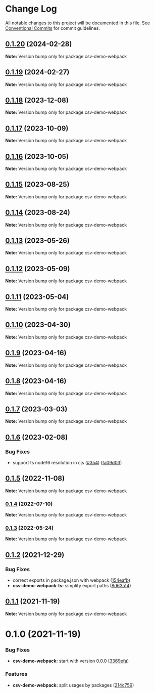 # Change Log

All notable changes to this project will be documented in this file.
See [Conventional Commits](https://conventionalcommits.org) for commit guidelines.

## [0.1.20](https://github.com/adaltas/node-csv/compare/csv-demo-webpack@0.1.19...csv-demo-webpack@0.1.20) (2024-02-28)

**Note:** Version bump only for package csv-demo-webpack





## [0.1.19](https://github.com/adaltas/node-csv/compare/csv-demo-webpack@0.1.18...csv-demo-webpack@0.1.19) (2024-02-27)

**Note:** Version bump only for package csv-demo-webpack





## [0.1.18](https://github.com/adaltas/node-csv/compare/csv-demo-webpack@0.1.17...csv-demo-webpack@0.1.18) (2023-12-08)

**Note:** Version bump only for package csv-demo-webpack





## [0.1.17](https://github.com/adaltas/node-csv/compare/csv-demo-webpack@0.1.16...csv-demo-webpack@0.1.17) (2023-10-09)

**Note:** Version bump only for package csv-demo-webpack





## [0.1.16](https://github.com/adaltas/node-csv/compare/csv-demo-webpack@0.1.15...csv-demo-webpack@0.1.16) (2023-10-05)

**Note:** Version bump only for package csv-demo-webpack





## [0.1.15](https://github.com/adaltas/node-csv/compare/csv-demo-webpack@0.1.14...csv-demo-webpack@0.1.15) (2023-08-25)

**Note:** Version bump only for package csv-demo-webpack





## [0.1.14](https://github.com/adaltas/node-csv/compare/csv-demo-webpack@0.1.13...csv-demo-webpack@0.1.14) (2023-08-24)

**Note:** Version bump only for package csv-demo-webpack





## [0.1.13](https://github.com/adaltas/node-csv/compare/csv-demo-webpack@0.1.12...csv-demo-webpack@0.1.13) (2023-05-26)

**Note:** Version bump only for package csv-demo-webpack





## [0.1.12](https://github.com/adaltas/node-csv/compare/csv-demo-webpack@0.1.11...csv-demo-webpack@0.1.12) (2023-05-09)

**Note:** Version bump only for package csv-demo-webpack





## [0.1.11](https://github.com/adaltas/node-csv/compare/csv-demo-webpack@0.1.10...csv-demo-webpack@0.1.11) (2023-05-04)

**Note:** Version bump only for package csv-demo-webpack





## [0.1.10](https://github.com/adaltas/node-csv/compare/csv-demo-webpack@0.1.9...csv-demo-webpack@0.1.10) (2023-04-30)

**Note:** Version bump only for package csv-demo-webpack





## [0.1.9](https://github.com/adaltas/node-csv/compare/csv-demo-webpack@0.1.7...csv-demo-webpack@0.1.9) (2023-04-16)

**Note:** Version bump only for package csv-demo-webpack





## [0.1.8](https://github.com/adaltas/node-csv/compare/csv-demo-webpack@0.1.7...csv-demo-webpack@0.1.8) (2023-04-16)

**Note:** Version bump only for package csv-demo-webpack





## [0.1.7](https://github.com/adaltas/node-csv/compare/csv-demo-webpack@0.1.6...csv-demo-webpack@0.1.7) (2023-03-03)

**Note:** Version bump only for package csv-demo-webpack





## [0.1.6](https://github.com/adaltas/node-csv/compare/csv-demo-webpack@0.1.5...csv-demo-webpack@0.1.6) (2023-02-08)


### Bug Fixes

* support ts node16 resolution in cjs ([#354](https://github.com/adaltas/node-csv/issues/354)) ([fa09d03](https://github.com/adaltas/node-csv/commit/fa09d03aaf0008b2790656871ca6b2c4be12d14c))



## [0.1.5](https://github.com/adaltas/node-csv/compare/csv-demo-webpack@0.1.4...csv-demo-webpack@0.1.5) (2022-11-08)

**Note:** Version bump only for package csv-demo-webpack





### [0.1.4](https://github.com/adaltas/node-csv/compare/csv-demo-webpack@0.1.3...csv-demo-webpack@0.1.4) (2022-07-10)

**Note:** Version bump only for package csv-demo-webpack





### [0.1.3](https://github.com/adaltas/node-csv/compare/csv-demo-webpack@0.1.2...csv-demo-webpack@0.1.3) (2022-05-24)

**Note:** Version bump only for package csv-demo-webpack





## [0.1.2](https://github.com/adaltas/node-csv/compare/csv-demo-webpack@0.1.1...csv-demo-webpack@0.1.2) (2021-12-29)


### Bug Fixes

* correct exports in package.json with webpack ([154eafb](https://github.com/adaltas/node-csv/commit/154eafbac866eb4499a0d392f8dcd057695c2586))
* **csv-demo-webpack-ts:** simplify export paths ([8d63a14](https://github.com/adaltas/node-csv/commit/8d63a14313bb6b26f13fafb740cc686f1dfaa65f))





## [0.1.1](https://github.com/adaltas/node-csv/compare/csv-demo-webpack@0.1.0...csv-demo-webpack@0.1.1) (2021-11-19)

**Note:** Version bump only for package csv-demo-webpack





# 0.1.0 (2021-11-19)


### Bug Fixes

* **csv-demo-webpack:** start with version 0.0.0 ([3369efa](https://github.com/adaltas/node-csv/commit/3369efa09831fabb57fef9c94cd4ca14e0b05981))


### Features

* **csv-demo-webpack:** split usages by packages ([214c759](https://github.com/adaltas/node-csv/commit/214c75980d61bf96ec1d6892858887ba29235987))
